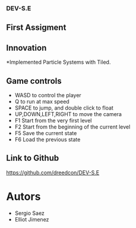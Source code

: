 
### DEV-S.E

## First Assigment

## Innovation
*Implemented Particle Systems with Tiled.

## Game controls
* WASD to control the player
* Q to run at max speed
* SPACE to jump, and double click to float
* UP,DOWN,LEFT,RIGHT to move the camera
* F1 Start from the very first level
* F2 Start from the beginning of the current level
* F5 Save the current state
* F6 Load the previous state

## Link to Github
https://github.com/dreedcon/DEV-S.E

# Autors
* Sergio Saez
* Elliot Jimenez
